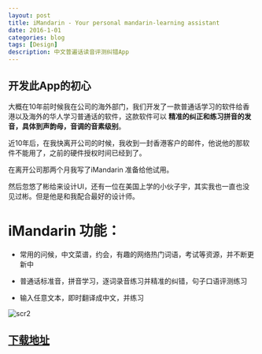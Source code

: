 ```yaml
---
layout: post
title: iMandarin - Your personal mandarin-learning assistant
date: 2016-1-01
categories: blog
tags: [Design]
description: 中文普遍话读音评测纠错App
---
```


## 开发此App的初心

大概在10年前时候我在公司的海外部门，我们开发了一款普通话学习的软件给香港以及海外的华人学习普通话的软件，这款软件可以 **精准的纠正和练习拼音的发音，具体到声韵母，音调的音素级别**。

近10年后，在我快离开公司的时候，我收到一封香港客户的邮件，他说他的那软件不能用了，之前的硬件授权时间已经到了。  

在离开公司那两个月我写了iMandarin 准备给他试用。

然后忽悠了彬给来设计UI，还有一位在美国上学的小伙子宇，其实我也一直也没见过彬。但是他是和我配合最好的设计师。 


# iMandarin 功能：

- 常用的问候，中文菜谱，约会，有趣的网络热门词语，考试等资源，并不断更新中

- 普通话标准音，拼音学习，逐词录音练习并精准的纠错，句子口语评测练习

- 输入任意文本，即时翻译成中文，并练习

![scr2](http://imandarin.haozes.me/images/mobile2.png)


## [下载地址](http://imandarin.haozes.me/)









